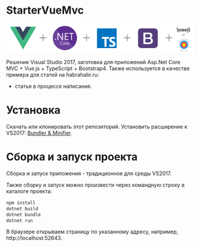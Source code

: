 # StarterVueMvc
![image](vue+aspnet+ts-bootstrap+require.png?raw=true "image")

Решение Visual Studio 2017, заготовка для приложений Asp.Net Core MVC + Vue.js + TypeScript + Bootstrap4. Также используется в качестве примера для статей на habrahabr.ru:
- статья в процессе написания.

# Установка

Скачать или клонировать этот репозиторий. Установить расширение к VS2017: [Bundler & Minifier](https://github.com/madskristensen/BundlerMinifier).

# Сборка и запуск проекта

Сборка и запуск приложения - традиционное для среды VS2017.

Также сборку и запуск можно произвести через командную строку в каталоге проекта:
```dos
npm install
dotnet build
dotnet bundle
dotnet run
```
В браузере открываем страницу по указанному адресу, например, http://localhost:52643.
